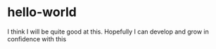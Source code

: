 # hello-world
I think I will be quite good at this. Hopefully I can develop and grow in confidence with this

